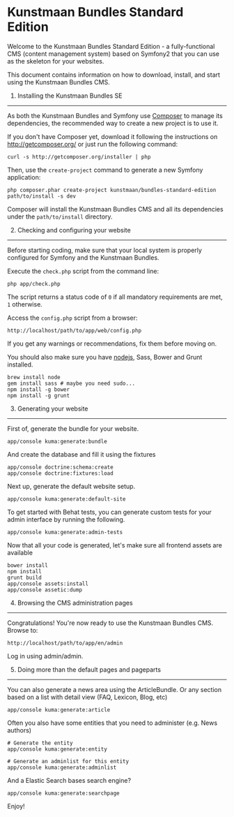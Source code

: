 Kunstmaan Bundles Standard Edition
==================================

Welcome to the Kunstmaan Bundles Standard Edition - a fully-functional CMS (content management system) based on Symfony2 that you can use as the skeleton for your websites.

This document contains information on how to download, install, and start using the Kunstmaan Bundles CMS.

1) Installing the Kunstmaan Bundles SE
----------------------------------------------------

As both the Kunstmaan Bundles and Symfony use [Composer][2] to manage its dependencies, the recommended way to create a new project is to use it.

If you don't have Composer yet, download it following the instructions on http://getcomposer.org/ or just run the following command:

    curl -s http://getcomposer.org/installer | php

Then, use the `create-project` command to generate a new Symfony application:

    php composer.phar create-project kunstmaan/bundles-standard-edition path/to/install -s dev

Composer will install the Kunstmaan Bundles CMS and all its dependencies under the `path/to/install` directory.


2) Checking and configuring your website
----------------------------------------

Before starting coding, make sure that your local system is properly configured for Symfony and the Kunstmaan Bundles.

Execute the `check.php` script from the command line:

    php app/check.php

The script returns a status code of `0` if all mandatory requirements are met, `1` otherwise.

Access the `config.php` script from a browser:

    http://localhost/path/to/app/web/config.php

If you get any warnings or recommendations, fix them before moving on.

You should also make sure you have [nodejs][3], Sass, Bower and Grunt installed.

    brew install node
    gem install sass # maybe you need sudo...
    npm install -g bower
    npm install -g grunt

3) Generating your website
--------------------------

First of, generate the bundle for your website.

    app/console kuma:generate:bundle
    
And create the database and fill it using the fixtures

    app/console doctrine:schema:create
    app/console doctrine:fixtures:load

Next up, generate the default website setup.

    app/console kuma:generate:default-site

To get started with Behat tests, you can generate custom tests for your admin interface by running the following.

    app/console kuma:generate:admin-tests

Now that all your code is generated, let's make sure all frontend assets are available

    bower install
    npm install
    grunt build
    app/console assets:install
    app/console assetic:dump


4) Browsing the CMS administration pages
----------------------------------------

Congratulations! You're now ready to use the Kunstmaan Bundles CMS. Browse to:

    http://localhost/path/to/app/en/admin

Log in using admin/admin.

5) Doing more than the default pages and pageparts
--------------------------------------------------

You can also generate a news area using the ArticleBundle. Or any section based on a list with detail view (FAQ, Lexicon, Blog, etc)

    app/console kuma:generate:article

Often you also have some entities that you need to administer (e.g. News authors)

    # Generate the entity
    app/console kuma:generate:entity

    # Generate an adminlist for this entity
    app/console kuma:generate:adminlist

And a Elastic Search bases search engine?

    app/console kuma:generate:searchpage


Enjoy!

[1]:  http://bundles.kunstmaan.be/documentation/getting-started
[2]:  http://getcomposer.org/
[3]:  http://nodejs.org/
